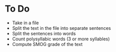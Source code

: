 # To Do

* Take in a file
* Split the text in the file into separate sentences
* Split the sentences into words
* Count polysyllabic words (3 or more syllables)
* Compute SMOG grade of the text